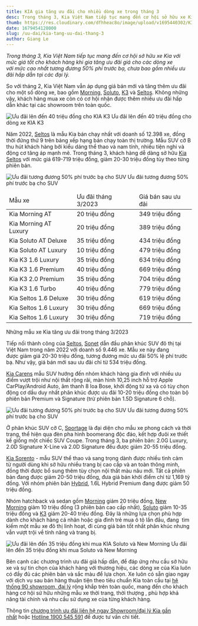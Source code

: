 ```yaml
---
title: KIA gia tăng ưu đãi cho nhiều dòng xe trong tháng 3
desc: Trong tháng 3, Kia Việt Nam tiếp tục mang đến cơ hội sở hữu xe Kia với mức giá tốt cho khách hàng khi gia tăng ưu đãi giá cho các dòng xe với mức cao nhất tương đương 50% phí trước bạ, chưa bao gồm nhiều ưu đãi hấp dẫn tại các đại lý.
thumb: https://res.cloudinary.com/dfhheac8o/image/upload/v1695440302/KIA/KIA%20Posts/kia-uu-dai-gia-thang-3_mdjwty.webp
date: 1679454128000
slug: /uu-dai/kia-tang-uu-dai-thang-3
author: Giang Le
---
```


_Trong tháng 3, Kia Việt Nam tiếp tục mang đến cơ hội sở hữu xe Kia với mức giá tốt cho khách hàng khi gia tăng ưu đãi giá cho các dòng xe với mức cao nhất tương đương 50% phí trước bạ, chưa bao gồm nhiều ưu đãi hấp dẫn tại các đại lý._

So với tháng 2, Kia Việt Nam vẫn áp dụng giá bán mới và tăng thêm ưu đãi cho một số dòng xe, bao gồm [Morning](https://kiavietnam.com.vn/morning), [Soluto](https://kiavietnam.com.vn/soluto), [K3](https://thenewk3.kiavietnam.com.vn/) và [Seltos](https://seltos.kiavietnam.com.vn/). Không những vậy, khách hàng mua xe còn có cơ hội nhận được thêm nhiều ưu đãi hấp dẫn khác tại các showroom trên toàn quốc.

<div class="post-img-wrapper" style={{aspectRatio:1.776}}>
<Image src="https://res.cloudinary.com/dfhheac8o/image/upload/v1695354034/KIA/KIA%20Posts/kia-uu-dai-thang-3_i5ncdn.webp" alt="Ưu đãi lên đến 40 triệu đồng cho KIA K3" fill={true} />
<span class="post-img-title">Ưu đãi lên đến 40 triệu đồng cho dòng xe KIA K3</span>
</div>

Năm 2022, [Seltos](https://seltos.kiavietnam.com.vn/) là mẫu Kia bán chạy nhất với doanh số 12.398 xe, đồng thời đứng thứ 9 trên bảng xếp hạng bán chạy toàn thị trường. Mẫu SUV cỡ B thu hút khách hàng bởi kiểu dáng thể thao và nam tính, nhiều tiện nghi và động cơ tăng áp mạnh mẽ. Trong tháng 3, khách hàng dễ dàng sở hữu [Kia Seltos](https://seltos.kiavietnam.com.vn/) với mức giá 619-719 triệu đồng, giảm 20-30 triệu đồng tùy theo từng phiên bản.

<div class="post-img-wrapper" style={{aspectRatio:2.3}}>
<Image src="https://res.cloudinary.com/dfhheac8o/image/upload/v1695354034/KIA/KIA%20Posts/kia-suv-uu-dai-thang-3_xbmghc.webp" alt="Ưu đãi tương đương 50% phí trước bạ cho SUV" fill={true} />
<span class="post-img-title">Ưu đãi tương đương 50% phí trước bạ cho SUV</span>
</div>

<table>
  <thead>
    <tr>
      <td>Mẫu xe</td>
      <td>Ưu đãi tháng 3/2023</td>
      <td>Giá bán sau ưu đãi</td>
    </tr>
  </thead>

  <tbody>
    <tr>
      <td>Kia Morning AT</td>
      <td>20 triệu đồng</td>
      <td>349 triệu đồng</td>
    </tr>
    <tr>
      <td>Kia Morning AT Luxury</td>
      <td>20 triệu đồng</td>
      <td>389 triệu đồng</td>
    </tr>
    <tr>
      <td>Kia Soluto AT Deluxe</td>
      <td>35 triệu đồng</td>
      <td>434 triệu đồng</td>
    </tr>
    <tr>
      <td>Kia Soluto AT Luxury</td>
      <td>10 triệu đồng</td>
      <td>479 triệu đồng</td>
    </tr>
    <tr>
      <td>Kia K3 1.6 Luxury</td>
      <td>35 triệu đồng</td>
      <td>634 triệu đồng</td>
    </tr>
    <tr>
     <td>Kia K3 1.6 Premium</td>
      <td>40 triệu đồng</td>
      <td>669 triệu đồng</td>
    </tr>
    <tr>
      <td>Kia K3 2.0 Premium</td>
      <td>35 triệu đồng</td>
      <td>704 triệu đồng</td>
    </tr>
    <tr>
      <td>Kia K3 1.6 Turbo</td>
      <td>40 triệu đồng</td>
      <td>779 triệu đồng</td>
    </tr>
    <tr>
      <td>Kia Seltos 1.6 Deluxe</td>
      <td>30 triệu đồng</td>
      <td>619 triệu đồng</td>
    </tr>
    <tr>
      <td>Kia Seltos 1.6 Luxury</td>
      <td>30 triệu đồng</td>
      <td>669 triệu đồng</td>
    </tr>
     <tr>
      <td>Kia Seltos 1.6 Luxury</td>
      <td>30 triệu đồng</td>
      <td>719 triệu đồng</td>
    </tr>
  </tbody>
</table>

<p class="table-title">Những mẫu xe Kia tăng ưu đãi trong tháng 3/2023</p>

Tiếp nối thành công của [Seltos](https://seltos.kiavietnam.com.vn/), [Sonet](https://seltossonet.kiavietnam.com.vn/kia-sonet) dẫn đầu phân khúc SUV đô thị tại Việt Nam trong năm 2022 với doanh số 9.446 xe. Mẫu xe này đang được giảm giá 20-30 triệu đồng, tương đương mức ưu đãi 50% lệ phí trước bạ. Như vậy, giá bán mới sau ưu đãi chỉ từ 534 triệu đồng.

[Kia Carens](https://carens.kiavietnam.com.vn/) mẫu SUV hướng đến nhóm khách hàng gia đình với nhiều ưu điểm vượt trội như nội thất rộng rãi, màn hình 10,25 inch hỗ trợ Apple CarPlay/Android Auto, âm thanh 8 loa Bose, khởi động từ xa và có tùy chọn động cơ dầu duy nhất phân khúc được ưu đãi 10-20 triệu đồng cho toàn bộ phiên bản Premium và Signature (trừ phiên bản 1.5D Signature 6 chỗ).

<div class="post-img-wrapper" style={{aspectRatio:1.776}}>
<Image src="https://res.cloudinary.com/dfhheac8o/image/upload/v1695354035/KIA/KIA%20Posts/kia-suv-uu-dai-tuong-duong-50-phan-tram-phi-truoc-ba_txhnmm.webp" alt="Ưu đãi tương đương 50% phí trước bạ cho SUV" fill={true} />
<span class="post-img-title">Ưu đãi tương đương 50% phí trước bạ cho SUV</span>
</div>

Ở phân khúc SUV cỡ C, [Sportage](https://sportage.kiavietnam.com.vn/) là đại diện cho mẫu xe phong cách và thời trang, thể hiện qua đèn pha hình boomerang độc đáo, kết hợp đuôi xe thiết kế giống một chiếc SUV Coupe. Trong tháng 3, ba phiên bản: 2.0G Luxury, 2.0D Signature X-Line và 2.0D Signature đều được giảm 20-55 triệu đồng.

[Kia Sorento](https://sorento.kiavietnam.com.vn/) - mẫu SUV thể thao và sang trọng dành được nhiều tình cảm từ người dùng khi sở hữu nhiều trang bị cao cấp và an toàn thông minh, đồng thời được bổ sung thêm tùy chọn nội thất màu nâu mới. Tất cả phiên bản đang được giảm 20-50 triệu đồng, đưa giá bán khởi điểm chỉ từ 1,169 tỷ đồng. Với nhóm phiên bản [Hybrid](https://sorentohybrid.kiavietnam.com.vn/), 1.6L Hybrid Premium đang được giảm 50 triệu đồng.

Nhóm hatchback và sedan gồm [Morning](https://kiavietnam.com.vn/morning) giảm 20 triệu đồng, [New Morning](https://newmorning.kiavietnam.com.vn/) giảm 10 triệu đồng (3 phiên bản cao cấp nhất), [Soluto](https://kiavietnam.com.vn/soluto) giảm 10-35 triệu đồng và [K3](https://thenewk3.kiavietnam.com.vn/) giảm 20-40 triệu đồng. Đây là những lựa chọn phù hợp dành cho khách hàng cá nhân hoặc gia đình trẻ mua ô tô lần đầu, đang  tìm kiếm một mẫu xe đô thị linh hoạt, đi cùng giá bán tốt nhất phân khúc nhưng vẫn vượt trội về tính năng và trang bị.

<div class="post-img-wrapper" style={{aspectRatio:1.776}}>
<Image src="https://res.cloudinary.com/dfhheac8o/image/upload/v1695354035/KIA/KIA%20Posts/kia-uu-dai-len-den-35-trieu_alzhx6.webp" alt="Ưu đãi lên đến 35 triệu đồng khi mua KIA Soluto và New Morning" fill={true} />
<span class="post-img-title">Ưu đãi lên đến 35 triệu đồng khi mua Soluto và New Morning</span>
</div>

Bên cạnh các chương trình ưu đãi giá hấp dẫn, để đáp ứng nhu cầu sở hữu xe và sự tin chọn của khách hàng với thương hiệu, các dòng xe của Kia luôn có đầy đủ các phiên bản và sắc màu để lựa chọn. Xe luôn có sẵn giao ngay với dịch vụ sau bán hàng thuận tiện theo tiêu chuẩn Kia toàn cầu tại [hệ thống 90 showroom, đại lý](https://kiavietnam.com.vn/dai-ly) rộng khắp trên toàn quốc, mang đến cho khách hàng cơ hội sử hữu những mẫu xe thời trang, thời thượng , phù hợp khả năng tài chính và nhu cầu sử dụng xe của từng khách hàng.

Thông tin [chương trình ưu đãi liên hệ ngay Showroom/đại lý Kia gần nhất](https://kiavietnam.com.vn/lien-he) hoặc [Hotline 1900 545 591](https://kiavietnam.com.vn/lien-he) để được tư vấn chi tiết.
